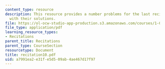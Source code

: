 ```yaml
---
content_type: resource
description: This resource provides a number problems for the last recitation, along
  with their solutions.
file: https://ol-ocw-studio-app-production.s3.amazonaws.com/courses/1-060-engineering-mechanics-ii-spring-2006/a7991ea2e31fe5d509ab4ae467d17f97_recitation10.pdf
file_type: application/pdf
learning_resource_types:
- Recitations
parent_title: Recitations
parent_type: CourseSection
resourcetype: Document
title: recitation10.pdf
uid: a7991ea2-e31f-e5d5-09ab-4ae467d17f97
---
```

